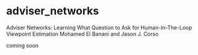 # adviser_networks
Adviser Networks: Learning What Question to Ask for Human-In-The-Loop Viewpoint Estimation 
Mohamed El Banani and Jason J. Corso

coming soon
